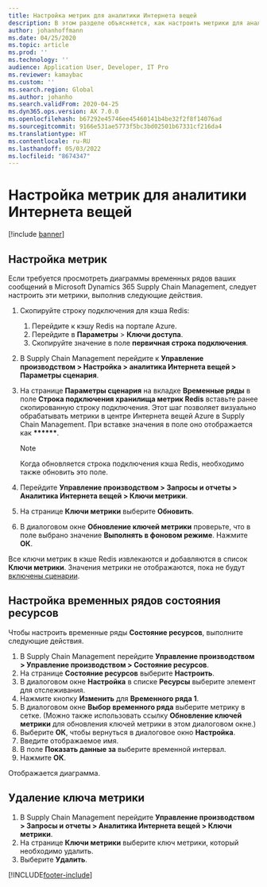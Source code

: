 ```yaml
---
title: Настройка метрик для аналитики Интернета вещей
description: В этом разделе объясняется, как настроить метрики для аналитики Интернета вещей.
author: johanhoffmann
ms.date: 04/25/2020
ms.topic: article
ms.prod: ''
ms.technology: ''
audience: Application User, Developer, IT Pro
ms.reviewer: kamaybac
ms.custom: ''
ms.search.region: Global
ms.author: johanho
ms.search.validFrom: 2020-04-25
ms.dyn365.ops.version: AX 7.0.0
ms.openlocfilehash: b67292e45746ee45460141b4be32f2f8f14076ad
ms.sourcegitcommit: 9166e531ae5773f5bc3bd02501b67331cf216da4
ms.translationtype: HT
ms.contentlocale: ru-RU
ms.lasthandoff: 05/03/2022
ms.locfileid: "8674347"
---
```

# <a name="set-up-metrics-for-iot-intelligence"></a>Настройка метрик для аналитики Интернета вещей

[!include [banner](../../includes/banner.md)]

## <a name="configure-metrics"></a>Настройка метрик

Если требуется просмотреть диаграммы временных рядов ваших сообщений в Microsoft Dynamics 365 Supply Chain Management, следует настроить эти метрики, выполнив следующие действия.

1. Скопируйте строку подключения для кэша Redis:

    1. Перейдите к кэшу Redis на портале Azure.
    2. Перейдите в **Параметры** \> **Ключи доступа**.
    3. Скопируйте значение в поле **первичная строка подключения**.

2. В Supply Chain Management перейдите к **Управление производством \> Настройка \> аналитика Интернета вещей \> Параметры сценария**.
3. На странице **Параметры сценария** на вкладке **Временные ряды** в поле **Строка подключения хранилища метрик Redis** вставьте ранее скопированную строку подключения. Этот шаг позволяет визуально обрабатывать метрики в центре Интернета вещей Azure в Supply Chain Management. При вставке значения в поле оно отображается как **\*\*\*\*\*\***.

    > [!NOTE]
    > Когда обновляется строка подключения кэша Redis, необходимо также обновить это поле.

4. Перейдите **Управление производством \> Запросы и отчеты \> Аналитика Интернета вещей \> Ключи метрики**.
5. На странице **Ключи метрики** выберите **Обновить**.
6. В диалоговом окне **Обновление ключей метрики** проверьте, что в поле выбрано значение **Выполнять в фоновом режиме**. Нажмите **ОК**.

Все ключи метрик в кэше Redis извлекаются и добавляются в список **Ключи метрики**. Значения метрики не отображаются, пока не будут [включены сценарии](iot-scenario-setup.md).

## <a name="configure-the-resource-status-time-series"></a>Настройка временных рядов состояния ресурсов

Чтобы настроить временные ряды **Состояние ресурсов**, выполните следующие действия.

1. В Supply Chain Management перейдите **Управление производством \> Управление производством \> Состояние ресурсов**.
2. На странице **Состояние ресурсов** выберите **Настроить**.
2. В диалоговом окне **Настройка** в списке **Ресурсы** выберите элемент для отслеживания.
3. Нажмите кнопку **Изменить** для **Временного ряда 1**.
4. В диалоговом окне **Выбор временного ряда** выберите метрику в сетке. (Можно также использовать ссылку **Обновление ключей метрики** для обновления ключей метрики в этом диалоговом окне.)
5. Выберите **ОК**, чтобы вернуться в диалоговое окно **Настройка**.
6. Введите отображаемое имя.
7. В поле **Показать данные за** выберите временной интервал.
8. Нажмите **ОК**.

Отображается диаграмма.

## <a name="delete-a-metric-key"></a>Удаление ключа метрики

1. В Supply Chain Management перейдите **Управление производством \> Запросы и отчеты \> Аналитика Интернета вещей \> Ключи метрики**.
2. На странице **Ключи метрики** выберите ключ метрики, который необходимо удалить.
3. Выберите **Удалить**.


[!INCLUDE[footer-include](../../includes/footer-banner.md)]